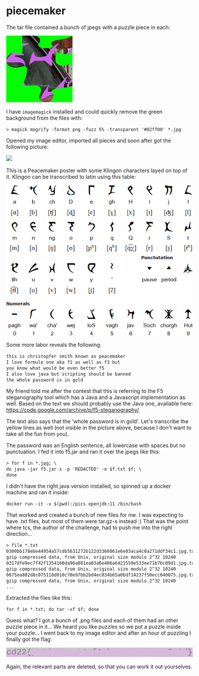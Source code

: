 # piecemaker

The tar file contained a bunch of jpegs with a puzzle piece in each:

![](puzzle.jpg)

I have `imagemagick` installed and could quickly remove the green background from the files with:

```shell
> magick mogrify -format png -fuzz 5% -transparent '#02ff00' *.jpg
```

Opened my image editor, imported all pieces and soon after got the following picture:

![](peacemaker.png)

This is a Peacemaker poster with some Klingon characters layed on top of it. Klingon can be transcribed to latin using this table:

![](klingon.gif)

Some more labor reveals the following:

```
this is christopfer smith known as peacemaker 
I love formule one aka f1 as well as f3 but 
you know what would be even better f5 
I also love java but scripting should be banned 
the whole password is in gold
```

My friend told me after the contest that this is referring to the F5 steganography tool which has a Java and a Javascript implementation as well. Based on the text we should probably use the Java one, available here: https://code.google.com/archive/p/f5-steganography/

The text also says that the 'whole password is in gold'. Let's transcribe the yellow lines as well (not visible in the picture above, because I don't want to take all the fun from you).

The password was an English sentence, all lowercase with spaces but no punctuation. I fed it into f5.jar and ran it over the jpegs like this:

```shell
> for f in *.jpg; \
do java -jar f5.jar x -p 'REDACTED' -e $f.txt $f; \
done
```

I didn't have the right java version installed, so spinned up a docker machine and ran it inside:

```shell
docker run -it -v $(pwd):/pics openjdk:11 /bin/bash
```

That worked and created a bunch of new files for me. I was expecting to have .txt files, but most of them were tar.gz-s instead :) That was the point where tcs, the author of the challenge, had to push me into the right direction...

```shell
> file *.txt
0300bb178ebe44954a57cdb5631272b122d3366061e6e03aca4c0a271ddf34c1.jpg.txt: gzip compressed data, from Unix, original size modulo 2^32 10240
0317dfe9ec7f42f1354168da96a081ea83a6e486a6421550e533ee71b7bc09d1.jpg.txt: gzip compressed data, from Unix, original size modulo 2^32 10240
0675ea882d8c075118d010c70e97bb2bd4ec034b65a0bdf14237f50ecc040075.jpg.txt: gzip compressed data, from Unix, original size modulo 2^32 10240
...
```

Extracted the files like this:

```shell
for f in *.txt; do tar -xf $f; done
```

Guess what? I got a bunch of .png files and each of them had an other puzzle piece in it... We heard you like puzzles so we put a puzzle inside your puzzle... I went back to my image editor and after an hour of puzzling I finally got the flag:

![](flag.png)

Again, the relevant parts are deleted, so that you can work it out yourselves.


